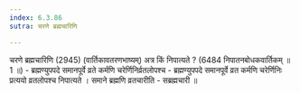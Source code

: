 ```yaml
---
index: 6.3.86
sutra: चरणे ब्रह्मचारिणि

---
```

 चरणे ब्रह्मचारिणि (2945) (वार्तिकावतरणभाष्यम्) अत्र किं निपात्यते ? (6484 निपातनबोधकवार्तिकम् ॥ 1 ॥) - ब्रह्मण्युपपदे समानपूर्वे व्रते कर्मणि चरेर्णिनिर्व्रतलोपश्च - ब्रह्मण्युपपदे समानपूर्वे व्रत कर्मणि चरेर्णिनिः प्रत्ययो व्रतलोपश्च निपात्यते । समाने ब्रह्मणि व्रतचारीति  -  सब्रह्मचारी ॥ 